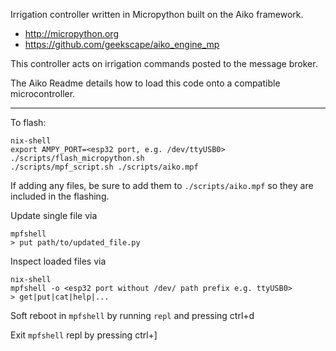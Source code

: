 Irrigation controller written in Micropython built on the Aiko framework.

- http://micropython.org
- https://github.com/geekscape/aiko_engine_mp

This controller acts on irrigation commands posted to the message broker.

The Aiko Readme details how to load this code onto a compatible microcontroller.


--------------------------------------------------------------

To flash:

```
nix-shell
export AMPY_PORT=<esp32 port, e.g. /dev/ttyUSB0>
./scripts/flash_micropython.sh
./scripts/mpf_script.sh ./scripts/aiko.mpf
```

If adding any files, be sure to add them to `./scripts/aiko.mpf` so they are included in the flashing.

Update single file via
```
mpfshell
> put path/to/updated_file.py
```

Inspect loaded files via
```
nix-shell
mpfshell -o <esp32 port without /dev/ path prefix e.g. ttyUSB0>
> get|put|cat|help|...
```

Soft reboot in `mpfshell` by running `repl` and pressing ctrl+d 

Exit `mpfshell` repl by pressing ctrl+]
